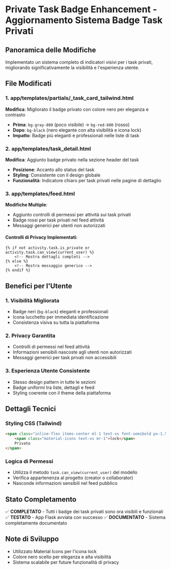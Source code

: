 # Private Task Badge Enhancement - Aggiornamento Sistema Badge Task Privati

## Panoramica delle Modifiche
Implementato un sistema completo di indicatori visivi per i task privati, migliorando significativamente la visibilità e l'esperienza utente.

## File Modificati

### 1. app/templates/partials/_task_card_tailwind.html
**Modifica**: Migliorato il badge privato con colore nero per eleganza e contrasto
- **Prima**: `bg-gray-800` (poco visibile) → `bg-red-600` (rosso) 
- **Dopo**: `bg-black` (nero elegante con alta visibilità e icona lock)
- **Impatto**: Badge più eleganti e professionali nelle liste di task

### 2. app/templates/task_detail.html
**Modifica**: Aggiunto badge privato nella sezione header del task
- **Posizione**: Accanto allo status del task
- **Styling**: Consistente con il design globale
- **Funzionalità**: Indicatore chiaro per task privati nelle pagine di dettaglio

### 3. app/templates/feed.html
**Modifiche Multiple**:
- Aggiunto controlli di permessi per attività sui task privati
- Badge rossi per task privati nel feed attività
- Messaggi generici per utenti non autorizzati

#### Controlli di Privacy Implementati:
```jinja
{% if not activity.task.is_private or activity.task.can_view(current_user) %}
    <!-- Mostra dettagli completi -->
{% else %}
    <!-- Mostra messaggio generico -->
{% endif %}
```

## Benefici per l'Utente

### 1. **Visibilità Migliorata**
- Badge neri (`bg-black`) eleganti e professionali
- Icona lucchetto per immediata identificazione
- Consistenza visiva su tutta la piattaforma

### 2. **Privacy Garantita**
- Controlli di permessi nel feed attività
- Informazioni sensibili nascoste agli utenti non autorizzati
- Messaggi generici per task privati non accessibili

### 3. **Esperienza Utente Consistente**
- Stesso design pattern in tutte le sezioni
- Badge uniformi tra liste, dettagli e feed
- Styling coerente con il theme della piattaforma

## Dettagli Tecnici

### Styling CSS (Tailwind)
```html
<span class="inline-flex items-center ml-1 text-xs font-semibold px-1.5 py-0.5 rounded bg-black text-white shadow-sm">
    <span class="material-icons text-xs mr-1">lock</span>
    Privato
</span>
```

### Logica di Permessi
- Utilizza il metodo `task.can_view(current_user)` del modello
- Verifica appartenenza al progetto (creator o collaborator)
- Nasconde informazioni sensibili nel feed pubblico

## Stato Completamento
✅ **COMPLETATO** - Tutti i badge dei task privati sono ora visibili e funzionali
✅ **TESTATO** - App Flask avviata con successo
✅ **DOCUMENTATO** - Sistema completamente documentato

## Note di Sviluppo
- Utilizzato Material Icons per l'icona lock
- Colore nero scelto per eleganza e alta visibilità 
- Sistema scalabile per future funzionalità di privacy

